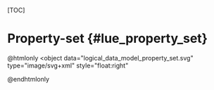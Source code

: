 [TOC]

# Property-set  {#lue_property_set}

@htmlonly
<object
    data="logical_data_model_property_set.svg"
    type="image/svg+xml"
    style="float:right"
>
</object>
@endhtmlonly
